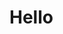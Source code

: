 <!DOCTYPE html>
<html>
<head>
  <title></title> 
  </head>
  <body>
    <h1>Hello</h1>
  </body>
</html>
  

